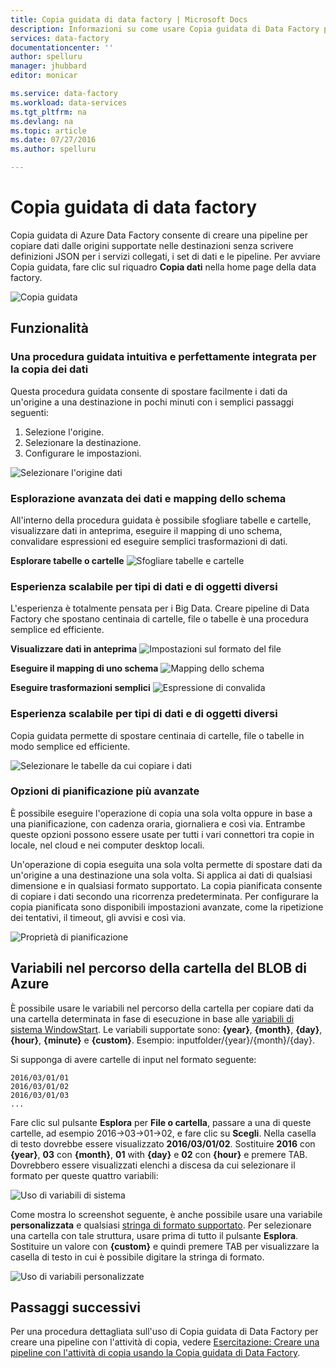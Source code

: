 ```yaml
---
title: Copia guidata di data factory | Microsoft Docs
description: Informazioni su come usare Copia guidata di Data Factory per copiare i dati da origini dati supportate nei sink.
services: data-factory
documentationcenter: ''
author: spelluru
manager: jhubbard
editor: monicar

ms.service: data-factory
ms.workload: data-services
ms.tgt_pltfrm: na
ms.devlang: na
ms.topic: article
ms.date: 07/27/2016
ms.author: spelluru

---
```

# Copia guidata di data factory
Copia guidata di Azure Data Factory consente di creare una pipeline per copiare dati dalle origini supportate nelle destinazioni senza scrivere definizioni JSON per i servizi collegati, i set di dati e le pipeline. Per avviare Copia guidata, fare clic sul riquadro **Copia dati** nella home page della data factory.

![Copia guidata](./media/data-factory-copy-wizard/copy-data-wizard.png)

## Funzionalità
### Una procedura guidata intuitiva e perfettamente integrata per la copia dei dati
Questa procedura guidata consente di spostare facilmente i dati da un'origine a una destinazione in pochi minuti con i semplici passaggi seguenti:

1. Selezione l'origine.
2. Selezionare la destinazione.
3. Configurare le impostazioni.

![Selezionare l'origine dati](./media/data-factory-copy-wizard/select-data-source-page.png)

### Esplorazione avanzata dei dati e mapping dello schema
All'interno della procedura guidata è possibile sfogliare tabelle e cartelle, visualizzare dati in anteprima, eseguire il mapping di uno schema, convalidare espressioni ed eseguire semplici trasformazioni di dati.

**Esplorare tabelle o cartelle** ![Sfogliare tabelle e cartelle](./media/data-factory-copy-wizard/browse-tables-folders.png)

### Esperienza scalabile per tipi di dati e di oggetti diversi
L'esperienza è totalmente pensata per i Big Data. Creare pipeline di Data Factory che spostano centinaia di cartelle, file o tabelle è una procedura semplice ed efficiente.

**Visualizzare dati in anteprima** ![Impostazioni sul formato del file](./media/data-factory-copy-wizard/file-format-settings.png)

**Eseguire il mapping di uno schema** ![Mapping dello schema](./media/data-factory-copy-wizard/schema-mapping.png)

**Eseguire trasformazioni semplici** ![Espressione di convalida](./media/data-factory-copy-wizard/validate-expressions.png)

### Esperienza scalabile per tipi di dati e di oggetti diversi
Copia guidata permette di spostare centinaia di cartelle, file o tabelle in modo semplice ed efficiente.

![Selezionare le tabelle da cui copiare i dati](./media/data-factory-copy-wizard/select-tables-to-copy-data.png)

### Opzioni di pianificazione più avanzate
È possibile eseguire l'operazione di copia una sola volta oppure in base a una pianificazione, con cadenza oraria, giornaliera e così via. Entrambe queste opzioni possono essere usate per tutti i vari connettori tra copie in locale, nel cloud e nei computer desktop locali.

Un'operazione di copia eseguita una sola volta permette di spostare dati da un'origine a una destinazione una sola volta. Si applica ai dati di qualsiasi dimensione e in qualsiasi formato supportato. La copia pianificata consente di copiare i dati secondo una ricorrenza predeterminata. Per configurare la copia pianificata sono disponibili impostazioni avanzate, come la ripetizione dei tentativi, il timeout, gli avvisi e così via.

![Proprietà di pianificazione](./media/data-factory-copy-wizard/scheduling-properties.png)

## Variabili nel percorso della cartella del BLOB di Azure
È possibile usare le variabili nel percorso della cartella per copiare dati da una cartella determinata in fase di esecuzione in base alle [variabili di sistema WindowStart](data-factory-functions-variables.md#data-factory-system-variables). Le variabili supportate sono: **{year}**, **{month}**, **{day}**, **{hour}**, **{minute}** e **{custom}**. Esempio: inputfolder/{year}/{month}/{day}.

Si supponga di avere cartelle di input nel formato seguente:

    2016/03/01/01
    2016/03/01/02
    2016/03/01/03
    ...

Fare clic sul pulsante **Esplora** per **File o cartella**, passare a una di queste cartelle, ad esempio 2016->03->01->02, e fare clic su **Scegli**. Nella casella di testo dovrebbe essere visualizzato **2016/03/01/02**. Sostituire **2016** con **{year}**, **03** con **{month}**, **01** with **{day}** e **02** con **{hour}** e premere TAB. Dovrebbero essere visualizzati elenchi a discesa da cui selezionare il formato per queste quattro variabili:

![Uso di variabili di sistema](./media/data-factory-copy-wizard/blob-standard-variables-in-folder-path.png)

Come mostra lo screenshot seguente, è anche possibile usare una variabile **personalizzata** e qualsiasi [stringa di formato supportato](https://msdn.microsoft.com/library/8kb3ddd4.aspx). Per selezionare una cartella con tale struttura, usare prima di tutto il pulsante **Esplora**. Sostituire un valore con **{custom}** e quindi premere TAB per visualizzare la casella di testo in cui è possibile digitare la stringa di formato.

![Uso di variabili personalizzate](./media/data-factory-copy-wizard/blob-custom-variables-in-folder-path.png)

## Passaggi successivi
Per una procedura dettagliata sull'uso di Copia guidata di Data Factory per creare una pipeline con l'attività di copia, vedere [Esercitazione: Creare una pipeline con l'attività di copia usando la Copia guidata di Data Factory](data-factory-copy-data-wizard-tutorial.md).

<!---HONumber=AcomDC_0824_2016-->